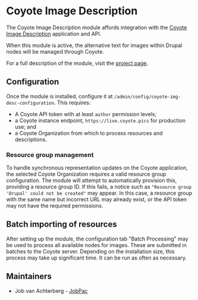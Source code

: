# Coyote Image Description
The Coyote Image Description module affords integration with the [Coyote Image Description](https://coyote.pics)
application and API.

When this module is active, the alternative text for images within Drupal nodes will be managed through Coyote.

For a full description of the module, visit the [project page](https://www.drupal.org/project/coyote).

## Configuration
Once the module is installed, configure it at `/admin/config/coyote-img-desc-configuration`. This requires:
* A Coyote API token with at least `author` permission levels;
* a Coyote instance endpoint, `https://live.coyote.pics` for production use; and
* a Coyote Organization from which to process resources and descriptions.

### Resource group management
To handle synchronous representation updates on the Coyote application, the selected Coyote Organization requires a
valid resource group configuration. The module will attempt to automatically provision this, providing a resource
group ID.
If this fails, a notice such as `"Resource group 'Drupal' could not be created"` may appear. In this case, a resource
group with the same name but incorrect URL may already exist, or the API token may not have the required permissions.

## Batch importing of resources
After setting up the module, the configuration tab "Batch Processing" may be used to process all available nodes for
images. These are submitted in batches to the Coyote server. Depending on the installation size, this process may
take up significant time. It can be run as often as necessary.

## Maintainers

* Job van Achterberg - [JobPac](https://www.drupal.org/u/jobpac)
